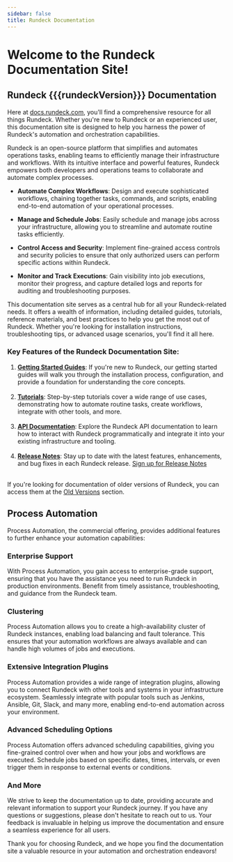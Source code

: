 ```yaml
---
sidebar: false
title: Rundeck Documentation
---
```


# Welcome to the Rundeck Documentation Site!

## Rundeck {{{rundeckVersion}}} Documentation    

Here at [docs.rundeck.com](https://docs.rundeck.com/docs), you'll find a comprehensive resource for all things Rundeck. Whether you're new to Rundeck or an experienced user, this documentation site is designed to help you harness the power of Rundeck's automation and orchestration capabilities.

Rundeck is an open-source platform that simplifies and automates operations tasks, enabling teams to efficiently manage their infrastructure and workflows. With its intuitive interface and powerful features, Rundeck empowers both developers and operations teams to collaborate and automate complex processes.

- **Automate Complex Workflows**: Design and execute sophisticated workflows, chaining together tasks, commands, and scripts, enabling end-to-end automation of your operational processes.

- **Manage and Schedule Jobs**: Easily schedule and manage jobs across your infrastructure, allowing you to streamline and automate routine tasks efficiently.

- **Control Access and Security**: Implement fine-grained access controls and security policies to ensure that only authorized users can perform specific actions within Rundeck.

- **Monitor and Track Executions**: Gain visibility into job executions, monitor their progress, and capture detailed logs and reports for auditing and troubleshooting purposes.

This documentation site serves as a central hub for all your Rundeck-related needs. It offers a wealth of information, including detailed guides, tutorials, reference materials, and best practices to help you get the most out of Rundeck. Whether you're looking for installation instructions, troubleshooting tips, or advanced usage scenarios, you'll find it all here.

### Key Features of the Rundeck Documentation Site:

1. **[Getting Started Guides](/learning/index.md)**: If you're new to Rundeck, our getting started guides will walk you through the installation process, configuration, and provide a foundation for understanding the core concepts.<br><br>
2. **[Tutorials](/learning/howto/overview.md)**: Step-by-step tutorials cover a wide range of use cases, demonstrating how to automate routine tasks, create workflows, integrate with other tools, and more.<br><br>
3. **[API Documentation](/api/rundeck-api.md)**: Explore the Rundeck API documentation to learn how to interact with Rundeck programmatically and integrate it into your existing infrastructure and tooling.<br><br>
4. **[Release Notes](/history/)**: Stay up to date with the latest features, enhancements, and bug fixes in each Rundeck release. [Sign up for Release Notes](https://www.rundeck.com/release-notes-signup)<br><br>

If you're looking for documentation of older versions of Rundeck, you can access them at the [Old Versions](/manual/old-docs.md) section.

## Process Automation

Process Automation, the commercial offering, provides additional features to further enhance your automation capabilities:

### Enterprise Support

With Process Automation, you gain access to enterprise-grade support, ensuring that you have the assistance you need to run Rundeck in production environments. Benefit from timely assistance, troubleshooting, and guidance from the Rundeck team.

### Clustering

Process Automation allows you to create a high-availability cluster of Rundeck instances, enabling load balancing and fault tolerance. This ensures that your automation workflows are always available and can handle high volumes of jobs and executions.

### Extensive Integration Plugins

Process Automation provides a wide range of integration plugins, allowing you to connect Rundeck with other tools and systems in your infrastructure ecosystem. Seamlessly integrate with popular tools such as Jenkins, Ansible, Git, Slack, and many more, enabling end-to-end automation across your environment.

### Advanced Scheduling Options

Process Automation offers advanced scheduling capabilities, giving you fine-grained control over when and how your jobs and workflows are executed. Schedule jobs based on specific dates, times, intervals, or even trigger them in response to external events or conditions.

### And More

We strive to keep the documentation up to date, providing accurate and relevant information to support your Rundeck journey. If you have any questions or suggestions, please don't hesitate to reach out to us. Your feedback is invaluable in helping us improve the documentation and ensure a seamless experience for all users.

Thank you for choosing Rundeck, and we hope you find the documentation site a valuable resource in your automation and orchestration endeavors!

